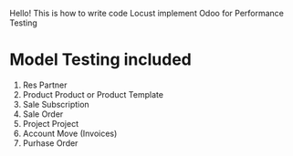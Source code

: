 Hello! This is how to write code Locust implement Odoo for Performance Testing
# Model Testing included
1. Res Partner
2. Product Product or Product Template
3. Sale Subscription
4. Sale Order
5. Project Project
6. Account Move (Invoices)
7. Purhase Order 
